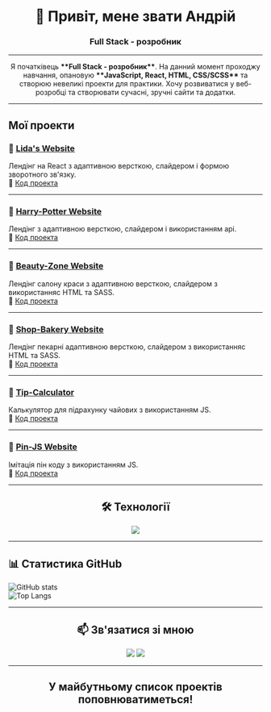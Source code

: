 # <h1 align="center">👋 Привіт, мене звати Андрій</h1>
<h3 align="center"> Full Stack - розробник </h3>

---

<p align="center">Я початківець <strong>**Full Stack - розробник**</strong>. На данний момент проходжу навчання, опановую <strong>**JavaScript, React, HTML, CSS/SCSS**</strong> та створюю невеликі проекти для практики.
Хочу розвиватися у веб-розробці та створювати сучасні, зручні сайти та додатки.  </p>

---

## Мої проекти

### 🔹 [Lida's Website](https://ageyan.github.io/lidas-website-react/)
Лендінг на React з адаптивною версткою, слайдером і формою зворотного зв'язку.  
📂 [Код проекта](https://github.com/ageyan/lidas-website-react)

---

### 🔹 [Harry-Potter Website](https://ageyan.github.io/harry-potter-website/)
Лендінг з адаптивною версткою, слайдером і використанням api.  
📂 [Код проекта](https://github.com/ageyan/harry-potter-website)

---

### 🔹 [Beauty-Zone Website](https://ageyan.github.io/genius-homework-4/)
Лендінг салону краси з адаптивною версткою, слайдером з використанняс HTML та SASS.  
📂 [Код проекта](https://github.com/ageyan/genius-homework-4)

---

### 🔹 [Shop-Bakery Website](https://ageyan.github.io/shop-bakery/)
Лендінг пекарні адаптивною версткою, слайдером з використанняс HTML та SASS.  
📂 [Код проекта](https://github.com/ageyan/shop-bakery)

---

### 🔹 [Tip-Calculator](https://ageyan.github.io/tip-calculator/)
Калькулятор для підрахунку чайових з використанням JS.  
📂 [Код проекта](https://github.com/ageyan/tip-calculator)

---

### 🔹 [Pin-JS Website](https://ageyan.github.io/pin-js/)
Імітація пін коду з використанням JS.  
📂 [Код проекта](https://github.com/ageyan/shop-bakery)

---

<div align="center">
  <h2>🛠️ Технології</h2>
  <img src="https://skillicons.dev/icons?i=react,js,ts,html,css,sass,git,github,vscode" />
</div>

---

## 📊 Статистика GitHub

![GitHub stats](https://github-readme-stats.vercel.app/api?username=ageyan&show_icons=true&theme=radical)  
![Top Langs](https://github-readme-stats.vercel.app/api/top-langs/?username=ageyan&layout=compact&theme=radical)

---

<div align="center">
  <h2>📫 Зв'язатися зі мною</h2>
  <a href="https://t.me/Ageyan"><img src="https://img.shields.io/badge/Telegram-blue?style=for-the-badge&logo=telegram&logoColor=white"/></a>
  <a href="mailto:ageenko01114444@gmail.com"><img src="https://img.shields.io/badge/Gmail-red?style=for-the-badge&logo=gmail&logoColor=white"/></a>
</div>

---

<h2 align="center">У майбутньому список проектів поповнюватиметься!</h2>
